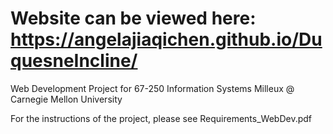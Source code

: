 # Website can be viewed here: https://angelajiaqichen.github.io/DuquesneIncline/
Web Development Project for 67-250 Information Systems Milleux @ Carnegie Mellon University

For the instructions of the project, please see Requirements_WebDev.pdf
